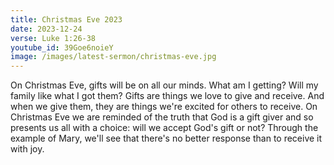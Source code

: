 ```yaml
---
title: Christmas Eve 2023
date: 2023-12-24
verse: Luke 1:26-38
youtube_id: 39Goe6noieY
image: /images/latest-sermon/christmas-eve.jpg
---
```

On Christmas Eve, gifts will be on all our minds. What am I getting? Will my family like what I got them? Gifts are things we love to give and receive.  And when we give them, they are things we're excited for others to receive. On Christmas Eve we are reminded of the truth that God is a gift giver and so presents us all with a choice: will we accept God's gift or not?  Through the example of Mary, we'll see that there's no better response than to receive it with joy. 

